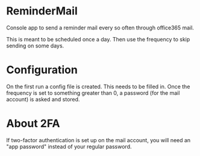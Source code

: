 # ReminderMail
Console app to send a reminder mail every so often through office365 mail.

This is meant to be scheduled once a day. Then use the frequency to skip sending on some days.

# Configuration

On the first run a config file is created. This needs to be filled in.
Once the frequency is set to something greater than 0, a password (for the mail account) is asked and stored.

# About 2FA
If two-factor authentication is set up on the mail account, you will need an "app password" instead of your regular password.